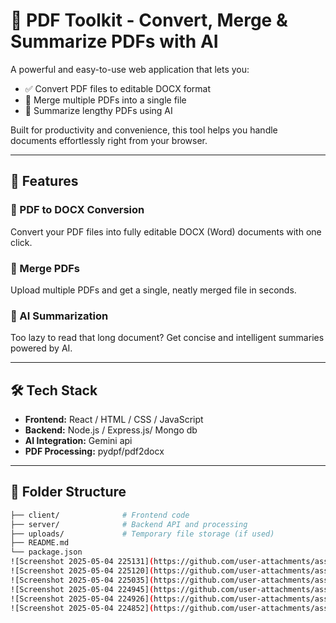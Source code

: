 # 📄 PDF Toolkit - Convert, Merge & Summarize PDFs with AI

A powerful and easy-to-use web application that lets you:

- ✅ Convert PDF files to editable DOCX format
- 🔗 Merge multiple PDFs into a single file
- 🧠 Summarize lengthy PDFs using AI

Built for productivity and convenience, this tool helps you handle documents effortlessly right from your browser.

---

## 🚀 Features

### 🔁 PDF to DOCX Conversion
Convert your PDF files into fully editable DOCX (Word) documents with one click.

### 🔗 Merge PDFs
Upload multiple PDFs and get a single, neatly merged file in seconds.

### 🧠 AI Summarization
Too lazy to read that long document? Get concise and intelligent summaries powered by AI.

---

## 🛠️ Tech Stack

- **Frontend:** React / HTML / CSS / JavaScript 
- **Backend:** Node.js / Express.js/ Mongo db
- **AI Integration:** Gemini api
- **PDF Processing:** pydpf/pdf2docx

---

## 📂 Folder Structure

```bash
├── client/              # Frontend code
├── server/              # Backend API and processing
├── uploads/             # Temporary file storage (if used)
├── README.md
└── package.json
![Screenshot 2025-05-04 225131](https://github.com/user-attachments/assets/b9e97a2e-70c7-4d9f-a76a-a48da9968a29)
![Screenshot 2025-05-04 225120](https://github.com/user-attachments/assets/fab694bf-966a-46ed-a06a-f9ec437a57c1)
![Screenshot 2025-05-04 225035](https://github.com/user-attachments/assets/26561b8c-4e14-4905-bf61-be82d400ade8)
![Screenshot 2025-05-04 224945](https://github.com/user-attachments/assets/e256df66-d4bf-427a-bbd7-859a91c8c1c8)
![Screenshot 2025-05-04 224926](https://github.com/user-attachments/assets/45fc5c8d-868b-42a7-ae43-fb8c555b74f5)
![Screenshot 2025-05-04 224852](https://github.com/user-attachments/assets/2aeba643-f97a-4fa1-9f22-658e618d59b5)
